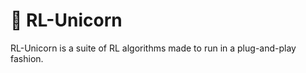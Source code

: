 # :unicorn:	RL-Unicorn
RL-Unicorn is a suite of RL algorithms made to run in a plug-and-play fashion.
